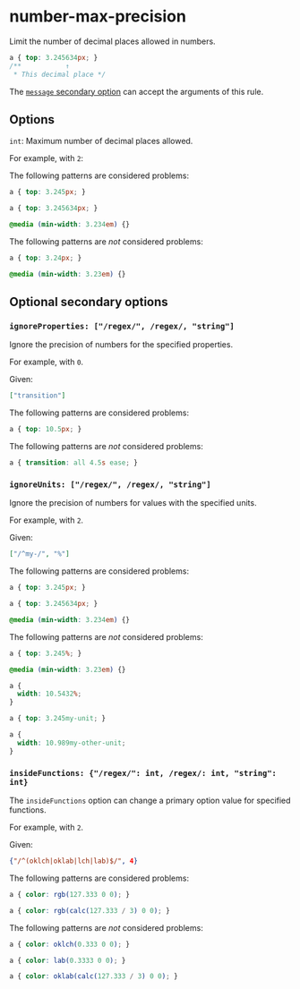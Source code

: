 # number-max-precision

Limit the number of decimal places allowed in numbers.

<!-- prettier-ignore -->
```css
a { top: 3.245634px; }
/**           ↑
 * This decimal place */
```

The [`message` secondary option](https://github.com/stylelint/stylelint/tree/15.10.3/docsuser-guideconfigure.md#message) can accept the arguments of this rule.

## Options

`int`: Maximum number of decimal places allowed.

For example, with `2`:

The following patterns are considered problems:

<!-- prettier-ignore -->
```css
a { top: 3.245px; }
```

<!-- prettier-ignore -->
```css
a { top: 3.245634px; }
```

<!-- prettier-ignore -->
```css
@media (min-width: 3.234em) {}
```

The following patterns are _not_ considered problems:

<!-- prettier-ignore -->
```css
a { top: 3.24px; }
```

<!-- prettier-ignore -->
```css
@media (min-width: 3.23em) {}
```

## Optional secondary options

### `ignoreProperties: ["/regex/", /regex/, "string"]`

Ignore the precision of numbers for the specified properties.

For example, with `0`.

Given:

```json
["transition"]
```

The following patterns are considered problems:

<!-- prettier-ignore -->
```css
a { top: 10.5px; }
```

The following patterns are _not_ considered problems:

<!-- prettier-ignore -->
```css
a { transition: all 4.5s ease; }
```

### `ignoreUnits: ["/regex/", /regex/, "string"]`

Ignore the precision of numbers for values with the specified units.

For example, with `2`.

Given:

```json
["/^my-/", "%"]
```

The following patterns are considered problems:

<!-- prettier-ignore -->
```css
a { top: 3.245px; }
```

<!-- prettier-ignore -->
```css
a { top: 3.245634px; }
```

<!-- prettier-ignore -->
```css
@media (min-width: 3.234em) {}
```

The following patterns are _not_ considered problems:

<!-- prettier-ignore -->
```css
a { top: 3.245%; }
```

<!-- prettier-ignore -->
```css
@media (min-width: 3.23em) {}
```

<!-- prettier-ignore -->
```css
a {
  width: 10.5432%;
}
```

<!-- prettier-ignore -->
```css
a { top: 3.245my-unit; }
```

<!-- prettier-ignore -->
```css
a {
  width: 10.989my-other-unit;
}
```

### `insideFunctions: {"/regex/": int, /regex/: int, "string": int}`

The `insideFunctions` option can change a primary option value for specified functions.

For example, with `2`.

Given:

```json
{"/^(oklch|oklab|lch|lab)$/", 4}
```

The following patterns are considered problems:

<!-- prettier-ignore -->
```css
a { color: rgb(127.333 0 0); }
```

<!-- prettier-ignore -->
```css
a { color: rgb(calc(127.333 / 3) 0 0); }
```

The following patterns are _not_ considered problems:

<!-- prettier-ignore -->
```css
a { color: oklch(0.333 0 0); }
```

<!-- prettier-ignore -->
```css
a { color: lab(0.3333 0 0); }
```

<!-- prettier-ignore -->
```css
a { color: oklab(calc(127.333 / 3) 0 0); }
```

